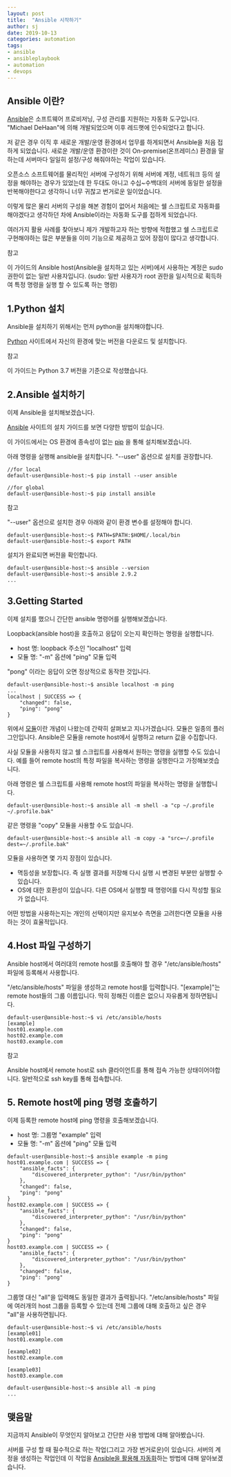 ```yaml
---
layout: post
title:  "Ansible 시작하기"
author: sj
date: 2019-10-13
categories: automation
tags:
- ansible
- ansibleplaybook
- automation
- devops
---
```


## Ansible 이란?

[Ansible](https://github.com/ansible/ansible)은 소프트웨어 프로비저닝, 구성 관리를 지원하는 자동화 도구입니다.
"Michael DeHaan"에 의해 개발되었으며 이후 레드햇에 인수되었다고 합니다.

저 같은 경우 이직 후 새로운 개발/운영 환경에서 업무를 하게되면서 Ansible을 처음 접하게 되었습니다.
새로운 개발/운영 환경이란 것이 On-premise(온프레미스) 환경을 말하는데 서버마다 일일히 설정/구성 해줘야하는 작업이 있습니다.

오픈소스 소프트웨어를 물리적인 서버에 구성하기 위해 서버에 계정, 네트워크 등의 설정을 해야하는 경우가 있었는데
한 두대도 아니고 수십~수백대의 서버에 동일한 설정을 반복해야한다고 생각하니 너무 귀찮고 번거로운 일이었습니다.

이렇게 많은 물리 서버의 구성을 해본 경험이 없어서 처음에는 쉘 스크립트로 자동화를 해야겠다고 생각하던 차에
Ansible이라는 자동화 도구를 접하게 되었습니다. 

여러가지 활용 사례를 찾아보니 제가 개발하고자 하는 방향에 적합했고 
쉘 스크립트로 구현해야하는 많은 부분들을 이미 기능으로 제공하고 있어 장점이 많다고 생각합니다.

<p class="tip-title">참고</p>
<p class="tip-content">
이 가이드의 Ansible host(Ansible을 설치하고 있는 서버)에서 사용하는 계정은 sudo 권한이 없는 일반 사용자입니다.
(sudo: 일반 사용자가 root 권한을 일시적으로 획득하여 특정 명령을 실행 할 수 있도록 하는 명령)
</p>

## 1.Python 설치

Ansible을 설치하기 위해서는 먼저 python을 설치해야합니다.

[Python](https://www.python.org/downloads/) 사이트에서 자신의 환경에 맞는 버전을 다운로드 및 설치합니다.

<p class="tip-title">참고</p>
<p class="tip-content">
이 가이드는 Python 3.7 버전을 기준으로 작성했습니다.
</p>

## 2.Ansible 설치하기

이제 Ansible을 설치해보겠습니다.

[Ansible](https://docs.ansible.com/ansible/latest/installation_guide/intro_installation.html#latest-releases-via-pip)
사이트의 설치 가이드를 보면 다양한 방법이 있습니다.

이 가이드에서는 OS 환경에 종속성이 없는 
[pip](https://docs.ansible.com/ansible/latest/installation_guide/intro_installation.html#latest-releases-via-pip)
을 통해 설치해보겠습니다.

아래 명령을 실행해 ansible을 설치합니다. "--user" 옵션으로 설치를 권장합니다.

```
//for local
default-user@ansible-host:~$ pip install --user ansible

//for global
default-user@ansible-host:~$ pip install ansible
```

<p class="tip-title">참고</p>
<p class="tip-content">
"--user" 옵션으로 설치한 경우 아래와 같이 환경 변수를 설정해야 합니다.
</p>

```
default-user@ansible-host:~$ PATH=$PATH:$HOME/.local/bin
default-user@ansible-host:~$ export PATH
```

설치가 완료되면 버전을 확인합니다.

```
default-user@ansible-host:~$ ansible --version
default-user@ansible-host:~$ ansible 2.9.2
...
```

## 3.Getting Started

이제 설치를 했으니 간단한 ansible 명령어를 실행해보겠습니다.

Loopback(ansible host)을 호출하고 응답이 오는지 확인하는 명령을 실행합니다.
- host 명: loopback 주소인 "localhost" 입력
- 모듈 명: "-m" 옵션에 "ping" 모듈 입력

"pong" 이라는 응답이 오면 정상적으로 동작한 것입니다.

```
default-user@ansible-host:~$ ansible localhost -m ping
...
localhost | SUCCESS => {
    "changed": false,
    "ping": "pong"
}
```

위에서 [모듈](https://docs.ansible.com/ansible/latest/user_guide/modules_intro.html)이란 개념이 나왔는데 간략히 살펴보고 지나가겠습니다. 모듈은 일종의 플러그인입니다. Ansible은 모듈을 remote host에서 실행하고 return 값을 수집합니다.

사실 모듈을 사용하지 않고 쉘 스크립트를 사용해서 원하는 명령을 실행할 수도 있습니다.
예를 들어 remote host의 특정 파일을 복사하는 명령을 실행한다고 가정해보겟습니다.

아래 명령은 쉘 스크립트를 사용해 remote host의 파일을 복사하는 명령을 실행합니다. 
```
default-user@ansible-host:~$ ansible all -m shell -a "cp ~/.profile ~/.profile.bak"
```

같은 명령을 "copy" 모듈을 사용할 수도 있습니다.
```
default-user@ansible-host:~$ ansible all -m copy -a "src=~/.profile dest=~/.profile.bak"
```

모듈을 사용하면 몇 가지 장점이 있습니다.
- 멱등성을 보장합니다. 즉 실행 결과를 저장해 다시 실행 시 변경된 부분만 실행할 수 있습니다.
- OS에 대한 호환성이 있습니다. 다른 OS에서 실행할 때 명령어를 다시 작성할 필요가 없습니다.

어떤 방법을 사용하는지는 개인의 선택이지만 유지보수 측면을 고려한다면 모듈을 사용하는 것이 효율적입니다.

## 4.Host 파일 구성하기

Ansible host에서 여러대의 remote host를 호출해야 할 경우 "/etc/ansible/hosts" 파일에 등록해서 사용합니다.

"/etc/ansible/hosts" 파일을 생성하고 remote host를 입력합니다.
"[example]"는 remote host들의 그룹 이름입니다. 딱히 정해진 이름은 없으니 자유롭게 정하면됩니다. 

```
default-user@ansible-host:~$ vi /etc/ansible/hosts
[example]
host01.example.com
host02.example.com
host03.example.com
```

<p class="tip-title">참고</p>
<p class="tip-content">
Ansible host에서 remote host로 ssh 클라이언트를 통해 접속 가능한 상태이어야합니다.
일반적으로 ssh key를 통해 접속합니다.
</p>

## 5. Remote host에 ping 명령 호출하기

이제 등록한 remote host에 ping 명령을 호출해보겠습니다.
- host 명: 그룹명 "example" 입력
- 모듈 명: "-m" 옵션에 "ping" 모듈 입력

```
default-user@ansible-host:~$ ansible example -m ping
host01.example.com | SUCCESS => {
    "ansible_facts": {
        "discovered_interpreter_python": "/usr/bin/python"
    },
    "changed": false,
    "ping": "pong"
}
host02.example.com | SUCCESS => {
    "ansible_facts": {
        "discovered_interpreter_python": "/usr/bin/python"
    },
    "changed": false,
    "ping": "pong"
}
host03.example.com | SUCCESS => {
    "ansible_facts": {
        "discovered_interpreter_python": "/usr/bin/python"
    },
    "changed": false,
    "ping": "pong"
}
```

그룹명 대신 "all"을 입력해도 동일한 결과가 출력됩니다.
"/etc/ansible/hosts" 파일에 여러개의 host 그룹을 등록할 수 있는데
전체 그룹에 대해 호출하고 싶은 경우 "all"을 사용하면됩니다.

```
default-user@ansible-host:~$ vi /etc/ansible/hosts
[example01]
host01.example.com

[example02]
host02.example.com

[example03]
host03.example.com

default-user@ansible-host:~$ ansible all -m ping
...
```

## 맺음말

지금까지 Ansible이 무엇인지 알아보고 간단한 사용 방법에 대해 알아봤습니다.

서버를 구성 할 때 필수적으로 하는 작업(그리고 가장 번거로운)이 있습니다. 서버의 계정을 생성하는 작업인데 이 작업을 
[Ansible을 활용해 자동화](/blog/automation/2019/10/15/ansible-create-account.html)하는 방법에 대해 알아보겠습니다.

